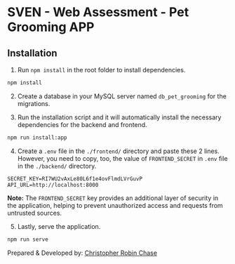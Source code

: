 # SVEN - Web Assessment - Pet Grooming APP

## Installation

1. Run `npm install` in the root folder to install dependencies.
```bash
npm install
```
2. Create a database in your MySQL server named `db_pet_grooming` for the migrations.

3. Run the installation script and it will automatically install the necessary dependencies for the backend and frontend.
```bash
npm run install:app
```

4. Create a `.env` file in the `./frontend/` directory and paste these 2 lines. However, you need to copy, too, the value of `FRONTEND_SECRET` in `.env` file in the `./backend/` directory.
```text
SECRET_KEY=RI7WU2vAxLe80L6f1e4ovFlmdLVrGuvP
API_URL=http://localhost:8000
```
__Note:__ The `FRONTEND_SECRET` key provides an additional layer of security in the application, helping to prevent unauthorized access and requests from untrusted sources.

5. Lastly, serve the application.
```bash
npm run serve
```





Prepared & Developed by: [Christopher Robin Chase](https://github.com/chrischase011)